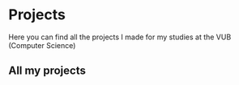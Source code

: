 # Projects
Here you can find all the projects I made for my studies at the VUB (Computer Science)

## All my projects
